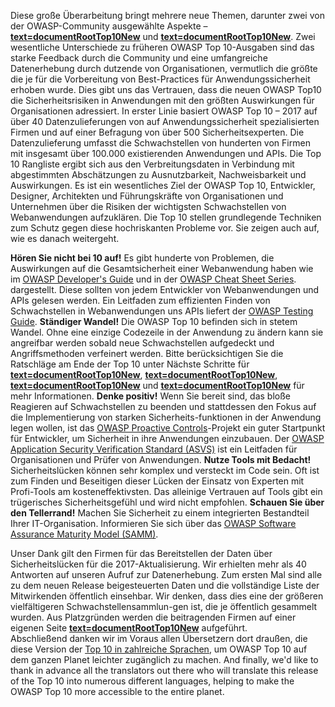 Diese große Überarbeitung bringt mehrere neue Themen, darunter zwei von
der OWASP-Community ausgewählte Aspekte –
<b><u>[text=documentRootTop10New]({{Top_10:LanguageFile "wikilink")</u></b>
und
<b><u>[text=documentRootTop10New]({{Top_10:LanguageFile "wikilink")</u></b>.
Zwei wesentliche Unterschiede zu früheren OWASP Top 10-Ausgaben sind das
starke Feedback durch die Community und eine umfangreiche Datenerhebung
durch dutzende von Organisationen, vermutlich die größte die je für die
Vorbereitung von Best-Practices für Anwendungssicherheit erhoben wurde.
Dies gibt uns das Vertrauen, dass die neuen OWASP Top10 die
Sicherheitsrisiken in Anwendungen mit den größten Auswirkungen für
Organisationen adressiert. In erster Linie basiert OWASP Top 10 – 2017
auf über 40 Datenzulieferungen von auf Anwendungssicherheit
spezialisierten Firmen und auf einer Befragung von über 500
Sicherheitsexperten. Die Datenzulieferung umfasst die Schwachstellen von
hunderten von Firmen mit insgesamt über 100.000 existierenden
Anwendungen und APIs. Die Top 10 Rangliste ergibt sich aus den
Verbreitungsdaten in Verbindung mit abgestimmten Abschätzungen zu
Ausnutzbarkeit, Nachweisbarkeit und Auswirkungen. Es ist ein
wesentliches Ziel der OWASP Top 10, Entwickler, Designer, Architekten
und Führungskräfte von Organisationen und Unternehmen über die Risiken
der wichtigsten Schwachstellen von Webanwendungen aufzuklären. Die Top
10 stellen grundlegende Techniken zum Schutz gegen diese hochriskanten
Probleme vor. Sie zeigen auch auf, wie es danach weitergeht.

<b>Hören Sie nicht bei 10 auf\!</b> Es gibt hunderte von Problemen, die
Auswirkungen auf die Gesamtsicherheit einer Webanwendung haben wie im
<u>[OWASP Developer's Guide](OWASP_Guide_Project "wikilink")</u> und in
der <u>[OWASP Cheat Sheet Series](:Category:Cheatsheets "wikilink")</u>.
dargestellt. Diese sollten von jedem Entwickler von Webanwendungen und
APIs gelesen werden. Ein Leitfaden zum effizienten Finden von
Schwachstellen in Webanwendungen uns APIs liefert der <u>[OWASP Testing
Guide](OWASP_Testing_Project "wikilink")</u>. <b>Ständiger Wandel\!</b>
Die OWASP Top 10 befinden sich in stetem Wandel. Ohne eine einzige
Codezeile in der Anwendung zu ändern kann sie angreifbar werden sobald
neue Schwachstellen aufgedeckt und Angriffsmethoden verfeinert werden.
Bitte berücksichtigen Sie die Ratschläge am Ende der Top 10 unter
Nächste Schritte für
<b><u>[text=documentRootTop10New]({{Top_10:LanguageFile "wikilink")</u></b>,
<b><u>[text=documentRootTop10New]({{Top_10:LanguageFile "wikilink")</u></b>,
<b><u>[text=documentRootTop10New]({{Top_10:LanguageFile "wikilink")</u></b>
und
<b><u>[text=documentRootTop10New]({{Top_10:LanguageFile "wikilink")</u></b>
für mehr Informationen.
<b>Denke positiv\!</b> Wenn Sie bereit sind, das bloße Reagieren auf
Schwachstellen zu beenden und stattdessen den Fokus auf die
Implementierung von starken Sicherheits-funktionen in der Anwendung
legen wollen, ist das <u>[OWASP Proactive
Controls](OWASP_Proactive_Controls "wikilink")</u>-Projekt ein guter
Startpunkt für Entwickler, um Sicherheit in ihre Anwendungen einzubauen.
Der <u>[OWASP Application Security Verification Standard
(ASVS)](ASVS "wikilink")</u> ist ein Leitfaden für Organisationen und
Prüfer von Anwendungen.
<b>Nutze Tools mit Bedacht\!</b> Sicherheitslücken können sehr komplex
und versteckt im Code sein. Oft ist zum Finden und Beseitigen dieser
Lücken der Einsatz von Experten mit Profi-Tools am kosteneffektivsten.
Das alleinige Vertrauen auf Tools gibt ein trügerisches
Sicherheitsgefühl und wird nicht empfohlen.
<b>Schauen Sie über den Tellerrand\!</b> Machen Sie Sicherheit zu einem
integrierten Bestandteil Ihrer IT-Organisation. Informieren Sie sich
über das <u>[OWASP Software Assurance Maturity Model
(SAMM)](OWASP_SAMM_Project "wikilink")</u>.

Unser Dank gilt den Firmen für das Bereitstellen der Daten über
Sicherheitslücken für die 2017-Aktualisierung. Wir erhielten mehr als 40
Antworten auf unseren Aufruf zur Datenerhebung. Zum ersten Mal sind alle
zu dem neuen Release beigesteuerten Daten und die vollständige Liste der
Mitwirkenden öffentlich einsehbar. Wir denken, dass dies eine der
größeren vielfältigeren Schwachstellensammlun-gen ist, die je
öffentlich gesammelt wurden. Aus Platzgründen werden die beitragenden
Firmen auf einer eigenen Seite
<b><u>[text=documentRootTop10New]({{Top_10:LanguageFile "wikilink")</u></b>
aufgeführt. Abschließend danken wir im Voraus allen Übersetzern dort
draußen, die diese Version der <u>[Top 10 in zahlreiche
Sprachen](:Category:OWASP_Top_Ten_Project#tab=Translation_Efforts_2 "wikilink")</u>,
um OWASP Top 10 auf dem ganzen Planet leichter zugänglich zu machen. And
finally, we'd like to thank in advance all the translators out there who
will translate this release of the Top 10 into numerous different
languages, helping to make the OWASP Top 10 more accessible to the
entire planet.